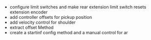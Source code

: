 * configure limit switches and make rear extension limit switch resets extension encoder
* add controller offsets for pickup position
* add velocity control for shoulder
* extract offset Method
* create a startinf config method and a manual control for ar
